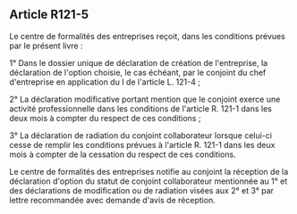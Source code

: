 Article R121-5
----
Le centre de formalités des entreprises reçoit, dans les conditions prévues par
le présent livre :

1° Dans le dossier unique de déclaration de création de l'entreprise, la
déclaration de l'option choisie, le cas échéant, par le conjoint du chef
d'entreprise en application du I de l'article L. 121-4 ;

2° La déclaration modificative portant mention que le conjoint exerce une
activité professionnelle dans les conditions de l'article R. 121-1 dans les deux
mois à compter du respect de ces conditions ;

3° La déclaration de radiation du conjoint collaborateur lorsque celui-ci cesse
de remplir les conditions prévues à l'article R. 121-1 dans les deux mois à
compter de la cessation du respect de ces conditions.

Le centre de formalités des entreprises notifie au conjoint la réception de la
déclaration d'option du statut de conjoint collaborateur mentionnée au 1° et des
déclarations de modification ou de radiation visées aux 2° et 3° par lettre
recommandée avec demande d'avis de réception.
